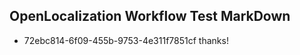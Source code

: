 ## OpenLocalization Workflow Test MarkDown
* 72ebc814-6f09-455b-9753-4e311f7851cf thanks!

<!--HONumber=Sep16_HO1-->


